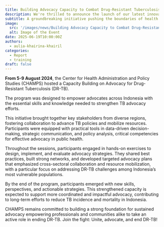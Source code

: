 ```yaml
---
title: Building Advocacy Capacity to Combat Drug-Resistant Tuberculosis
description: We're thrilled to announce the launch of our latest innovative project, set to revolutionize the industry.
subtitle: A groundbreaking initiative pushing the boundaries of health.
image:
  src: '/images/news/Building Advocacy Capacity to Combat Drug-Resistant Tuberculosis 4.png'
  alt: Image of the Event
date: 2025-06-19T10:00:00Z
authors:
  - aulia-khairina-khairil
categories:
  - Report
  - training
draft: false
---
```


**From 5-9 August 2024**, the Center for Health Administration and Policy Studies (CHAMPS) hosted a Capacity Building on Advocacy for Drug-Resistant Tuberculosis (DR-TB).

The program was designed to empower advocates across Indonesia with the essential skills and knowledge needed to strengthen TB advocacy efforts.

This initiative brought together key stakeholders from diverse regions, fostering collaboration to advance TB policies and mobilize resources. Participants were equipped with practical tools in data-driven decision-making, strategic communication, and policy analysis, critical competencies for effective advocacy in public health.

Throughout the sessions, participants engaged in hands-on exercises to design, implement, and evaluate advocacy strategies. They shared best practices, built strong networks, and developed targeted advocacy plans that emphasized cross-sectoral collaboration and resource mobilization, with a particular focus on addressing DR-TB challenges among Indonesia’s most vulnerable populations.

By the end of the program, participants emerged with new skills, perspectives, and actionable strategies. This strengthened capacity is expected to support more coordinated and impactful advocacy, contributing to long-term efforts to reduce TB incidence and mortality in Indonesia.

CHAMPS remains committed to building a strong foundation for sustained advocacy empowering professionals and communities alike to take an active role in ending DR-TB.
Join the fight: Unite, advocate, and end DR-TB!
